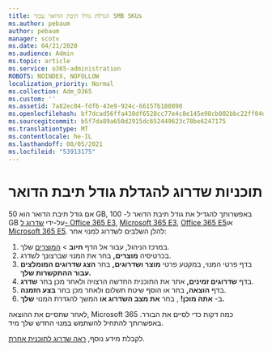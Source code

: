 ```yaml
---
title: הגדלת גודל תיבת הדואר עבור SMB SKUs
ms.author: pebaum
author: pebaum
manager: scotv
ms.date: 04/21/2020
ms.audience: Admin
ms.topic: article
ms.service: o365-administration
ROBOTS: NOINDEX, NOFOLLOW
localization_priority: Normal
ms.collection: Adm_O365
ms.custom: ''
ms.assetid: 7a82ec04-fdf6-43e9-924c-66157b180890
ms.openlocfilehash: bf7dcad56ffa438df6528cc77e4c8e145e98cb002bbc22ff04d8f08dc7d37232
ms.sourcegitcommit: b5f7da89a650d2915dc652449623c78be6247175
ms.translationtype: MT
ms.contentlocale: he-IL
ms.lasthandoff: 08/05/2021
ms.locfileid: "53913175"
---
```

# <a name="upgrade-plans-to-increase-mailbox-size"></a>תוכניות שדרוג להגדלת גודל תיבת הדואר

אם גודל תיבת הדואר הוא 50 GB, באפשרותך להגדיל את גודל תיבת הדואר ל- 100 GB על-ידי [שדרוג ל- Office 365 E3](https://www.microsoft.com/microsoft-365/enterprise/office-365-e3?rtc=1&activetab=pivot:overviewtab), [Microsoft 365 E3](https://www.microsoft.com/microsoft-365/enterprise/e3?activetab=pivot%3aoverviewtab), [Office 365 E5](https://www.microsoft.com/microsoft-365/enterprise/office-365-e5?rtc=1&activetab=pivot%3aoverviewtab)או [Microsoft 365 E5](https://www.microsoft.com/microsoft-365/enterprise/e5?activetab=pivot%3aoverviewtab). להלן השלבים לשדרוג למנוי אחר:
  
1. במרכז הניהול, עבור אל הדף **חיוב**  >  [המוצרים](https://go.microsoft.com/fwlink/p/?linkid=842054) שלך.
2. בכרטיסיה **מוצרים,** בחר את המנוי שברצונך לשדרג.
3. בדף פרטי המנוי, במקטע פרטי **מוצר ושדרוגים,** בחר **הצג שדרוגים המומלצים עבור ההתקשרות שלך.**
4. בדף **שדרוגים זמינים,** אתר את התוכנית החדשה הרצויה ולאחר מכן בחר **שדרג**.
5. בדף **הוצאה,** בחר או הוסף שיטת תשלום ולאחר מכן בחר **בצע הזמנה**.
6. ב- **אתה מוכן!** , בחר **את מצב השדרוג או** המשך להגדרת המנוי **שלך.**

לאחר שתסיים את ההוצאה, Microsoft 365 כמה דקות כדי לסיים את הבורר. באפשרותך להתחיל להשתמש במנוי החדש שלך מיד.

לקבלת מידע נוסף, [ראה שדרוג לתוכנית אחרת](https://docs.microsoft.com/microsoft-365/commerce/subscriptions/upgrade-to-different-plan).